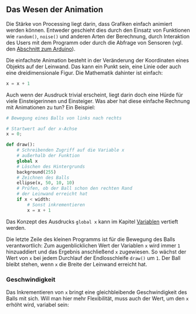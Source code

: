 ## Das Wesen der Animation

Die Stärke von Processing liegt darin, dass Grafiken einfach animiert werden können. Entweder geschieht dies durch den Einsatz von Funktionen wie `random()`, `noise()` und anderen Arten der Berechnung, durch Interaktion des Users mit dem Programm oder durch die Abfrage von Sensoren (vgl. den [Abschnitt zum Arduino](../Arduino/0-einleitung.md)).

Die einfachste Animation besteht in der Veränderung der Koordinaten eines Objekts auf der Leinwand. Das kann ein Punkt sein, eine Linie oder auch eine dreidimensionale Figur. Die Mathematik dahinter ist einfach:

```python
x = x + 1
```

Auch wenn der Ausdruck trivial erscheint, liegt darin doch eine Hürde für viele Einsteigerinnen und Einsteiger. Was aber hat diese einfache Rechnung mit Animationen zu tun? Ein Beispiel:

```python
# Bewegung eines Balls von links nach rechts

# Startwert auf der x-Achse
x = 0;

def draw():
    # Schreibenden Zugriff auf die Variable x
    # außerhalb der Funktion
    global x
    # Löschen des Hintergrunds
    background(255)
    # Zeichnen des Balls
    ellipse(x, 50, 10, 10)
    # Prüfen, ob der Ball schon den rechten Rand
    # der Leinwand erreicht hat
    if x < width: 
        # Sonst inkrementieren
        x = x + 1
```

Das Konzept des Ausdrucks `global x` kann im Kapitel [
Variablen](../Programmiergrundlagen/variablen.md) vertieft werden.

Die letzte Zeile des kleinen Programms ist für die Bewegung des Balls verantwortlich: Zum augenblicklichen Wert der Variablen `x` wird immer `1` hinzuaddiert und das Ergebnis anschließend `x` zugewiesen. So wächst der Wert von `x` bei jedem Durchlauf der Endlosschleife `draw()` um `1`. Der Ball bleibt stehen, wenn `x` die Breite der Leinwand erreicht hat.

### Geschwindigkeit

Das Inkrementieren von `x` bringt eine gleichbleibende Geschwindigkeit des Balls mit sich. Will man hier mehr Flexibilität, muss auch der Wert, um den `x` erhöht wird, variabel sein:

